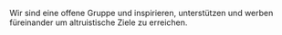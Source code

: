 Wir sind eine offene Gruppe und inspirieren, unterstützen und werben füreinander um altruistische Ziele zu erreichen. 

